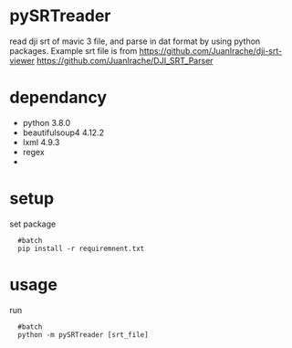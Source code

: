 # pySRTreader

read dji srt of mavic 3 file, and parse in dat format by using python packages.
Example srt file is from
https://github.com/JuanIrache/dji-srt-viewer 
https://github.com/JuanIrache/DJI_SRT_Parser

# dependancy 
- python           3.8.0
- beautifulsoup4   4.12.2
- lxml             4.9.3
- regex
-   



# setup 
set package
```
  #batch
  pip install -r requiremnent.txt
```

# usage
run
```
  #batch
  python -m pySRTreader [srt_file]
```


